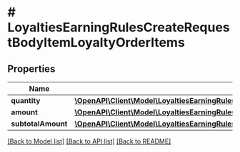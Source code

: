 # # LoyaltiesEarningRulesCreateRequestBodyItemLoyaltyOrderItems

## Properties

Name | Type | Description | Notes
------------ | ------------- | ------------- | -------------
**quantity** | [**\OpenAPI\Client\Model\LoyaltiesEarningRulesCreateRequestBodyItemLoyaltyOrderItemsQuantity**](LoyaltiesEarningRulesCreateRequestBodyItemLoyaltyOrderItemsQuantity.md) |  | [optional]
**amount** | [**\OpenAPI\Client\Model\LoyaltiesEarningRulesCreateRequestBodyItemLoyaltyOrderItemsAmount**](LoyaltiesEarningRulesCreateRequestBodyItemLoyaltyOrderItemsAmount.md) |  | [optional]
**subtotalAmount** | [**\OpenAPI\Client\Model\LoyaltiesEarningRulesCreateRequestBodyItemLoyaltyOrderItemsSubtotalAmount**](LoyaltiesEarningRulesCreateRequestBodyItemLoyaltyOrderItemsSubtotalAmount.md) |  | [optional]

[[Back to Model list]](../../README.md#models) [[Back to API list]](../../README.md#endpoints) [[Back to README]](../../README.md)

